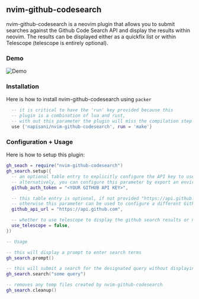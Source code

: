 ## nvim-github-codesearch

nvim-github-codesearch is a neovim plugin that allows you to submit searches against the Github Code Search API and display the results within neovim. The results can be displayed either as a quickfix list or within Telescope (telescope is entirely optional).

### Demo
![Demo](https://github.com/napisani/nvim-github-codesearch/blob/main/demo.gif)

### Installation

Here is how to install nvim-github-codesearch using `packer`
```lua
  -- it is critical to have the 'run' key provided because this
  -- plugin is a combination of lua and rust, 
  -- with out this parameter the plugin will miss the compilation step entirely
  use {'napisani/nvim-github-codesearch', run = 'make'}
```

### Configuration + Usage
Here is how to setup this plugin:
```lua
gh_seach = require("nvim-github-codesearch")
gh_search.setup({
  -- an optional table entry to explicitly configure the API key to use for Github API requests.
  -- alternatively, you can configure this parameter by export an environment variable named "GITHUB_AUTH_TOKEN"
  github_auth_token = "<YOUR GITHUB API KEY>",

  -- this table entry is optional, if not provided "https://api.github.com" will be used by default
  -- otherwise this parameter can be used to configure a different Github API URL.
  github_api_url = "https://api.github.com",

  -- whether to use telescope to display the github search results or not
  use_telescope = false,
})

-- Usage

-- this will display a prompt to enter search terms
gh_search.prompt()

-- this will submit a search for the designated query without displaying a prompt
gh_search.search("some query")

-- removes any temp files created by nvim-github-codesearch
gh_search.cleanup()

```



